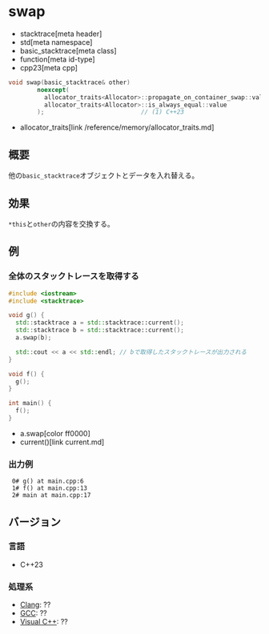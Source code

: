# swap
* stacktrace[meta header]
* std[meta namespace]
* basic_stacktrace[meta class]
* function[meta id-type]
* cpp23[meta cpp]

```cpp
void swap(basic_stacktrace& other)
        noexcept(
          allocator_traits<Allocator>::propagate_on_container_swap::value ||
          allocator_traits<Allocator>::is_always_equal::value
        );                           // (1) C++23
```
* allocator_traits[link /reference/memory/allocator_traits.md]

## 概要
他の`basic_stacktrace`オブジェクトとデータを入れ替える。


## 効果
`*this`と`other`の内容を交換する。


## 例
### 全体のスタックトレースを取得する
```cpp example
#include <iostream>
#include <stacktrace>

void g() {
  std::stacktrace a = std::stacktrace::current();
  std::stacktrace b = std::stacktrace::current();
  a.swap(b);

  std::cout << a << std::endl; // bで取得したスタックトレースが出力される
}

void f() {
  g();
}

int main() {
  f();
}
```
* a.swap[color ff0000]
* current()[link current.md]

### 出力例
```
 0# g() at main.cpp:6
 1# f() at main.cpp:13
 2# main at main.cpp:17
```


## バージョン
### 言語
- C++23

### 処理系
- [Clang](/implementation.md#clang): ??
- [GCC](/implementation.md#gcc): ??
- [Visual C++](/implementation.md#visual_cpp): ??
